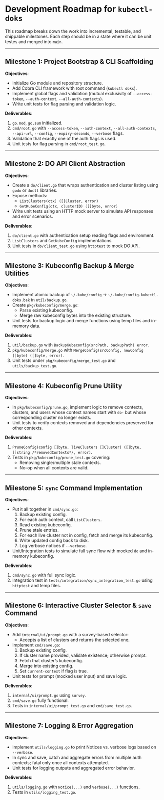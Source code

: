 # Development Roadmap for `kubectl-doks`

This roadmap breaks down the work into incremental, testable, and shippable milestones. Each step should be in a state where it can be unit testes and merged into `main`.

---

## Milestone 1: Project Bootstrap & CLI Scaffolding

**Objectives**:
* Initialize Go module and repository structure.
* Add Cobra CLI framework with root command (`kubectl doks`).
* Implement global flags and validation (mutual exclusivity of `--access-token`, `--auth-context`, `--all-auth-contexts`).
* Write unit tests for flag parsing and validation logic.

**Deliverables**:
1. `go.mod`, `go.sum` initialized.
2. `cmd/root.go` with `--access-token`, `--auth-context`, `--all-auth-contexts`, `--api-url`, `--config`, `--expiry-seconds`, `--verbose` flags.
3. Validation that exactly one of the auth flags is used.
4. Unit tests for flag parsing in `cmd/root_test.go`.

---

## Milestone 2: DO API Client Abstraction

**Objectives**:
* Create a `do/client.go` that wraps authentication and cluster listing using `godo` or `doctl` libraries.
* Expose methods:
    * `ListClusters(ctx) ([]Cluster, error)`
    * `GetKubeConfig(ctx, clusterID) ([]byte, error)`
* Write unit tests using an HTTP mock server to simulate API responses and error scenarios.

**Deliverables**:
1. `do/client.go` with authentication setup reading flags and environment.
2. `ListClusters` and `GetKubeConfig` implementations.
3. Unit tests in `do/client_test.go` using `httptest` to mock DO API.

---

## Milestone 3: Kubeconfig Backup & Merge Utilities

**Objectives**:
* Implement atomic backup of `~/.kube/config` → `~/.kube/config.kubectl-doks.bak` in `util/backup.go`.
* Create `pkg/kubeconfig/merge.go`:
    * Parse existing kubeconfig.
    * Merge raw kubeconfig bytes into the existing structure.
* Unit tests for backup logic and merge functions using temp files and in-memory data.

**Deliverables**:
1. `util/backup.go` with `BackupKubeconfig(srcPath, backupPath) error`.
2. `pkg/kubeconfig/merge.go` with `MergeConfig(srcConfig, newConfig []byte) ([]byte, error)`.
3. Unit tests under `pkg/kubeconfig/merge_test.go` and `utils/backup_test.go`.

---

## Milestone 4: Kubeconfig Prune Utility

**Objectives**:
* In `pkg/kubeconfig/prune.go`, implement logic to remove contexts, clusters, and users whose context names start with `do-` but whose corresponding cluster no longer exists.
* Unit tests to verify contexts removed and dependencies preserved for other contexts.

**Deliverables**:

1. `PruneConfig(config []byte, liveClusters []Cluster) ([]byte, []string /*removedContexts*/, error)`.
2. Tests in `pkg/kubeconfig/prune_test.go` covering:
    * Removing single/multiple stale contexts.
    * No-op when all contexts are valid.

---

## Milestone 5: `sync` Command Implementation

**Objectives**:
* Put it all together in `cmd/sync.go`:
    1. Backup existing config.
    2. For each auth context, call `ListClusters`.
    3. Read existing kubeconfig.
    4. Prune stale entries.
    5. For each live cluster not in config, fetch and merge its kubeconfig.
    6. Write updated config back to disk.
    7. Log verbose notices if `--verbose`.
* Unit/Integration tests to simulate full sync flow with mocked `do` and in-memory kubeconfig.

**Deliverables**:
1. `cmd/sync.go` with full sync logic.
2. Integration test in `tests/integration/sync_integration_test.go` using `httptest` and temp files.

---

## Milestone 6: Interactive Cluster Selector & `save` Command

**Objectives**:
* Add `internal/ui/prompt.go` with a survey-based selector:
    * Accepts a list of clusters and returns the selected one.
* Implement `cmd/save.go`:
    1. Backup existing config.
    2. If cluster name provided, validate existence; otherwise prompt.
    3. Fetch that cluster’s kubeconfig.
    4. Merge into existing config.
    5. Set `current-context` if flag is true.
* Unit tests for prompt (mocked user input) and save logic.

**Deliverables**:
1. `internal/ui/prompt.go` using `survey`.
2. `cmd/save.go` fully functional.
3. Tests in `internal/ui/prompt_test.go` and `cmd/save_test.go`.

---

## Milestone 7: Logging & Error Aggregation
**Objectives**:
* Implement `utils/logging.go` to print Notices vs. verbose logs based on `--verbose`.
* In sync and save, catch and aggregate errors from multiple auth contexts; fatal only once all contexts attempted.
* Unit tests for logging outputs and aggregated error behavior.

**Deliverables**:
1. `utils/logging.go` with `Notice(...)` and `Verbose(...)` functions.
2. Tests in `utils/logging_test.go`.
